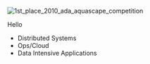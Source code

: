 ![1st_place_2010_ada_aquascape_competition](https://user-images.githubusercontent.com/8885202/95878215-d5663e80-0d29-11eb-91cf-cce53065cf66.jpg)

Hello
 - Distributed Systems
 - Ops/Cloud
 - Data Intensive Applications
 
